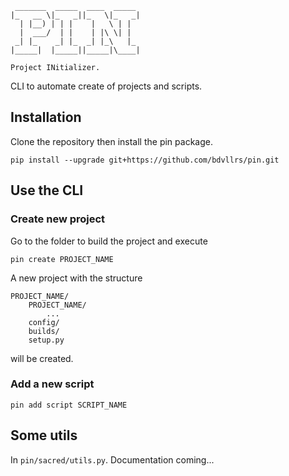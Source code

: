 ```
 _______  _____  ____  _____  
|_   __ \|_   _||_   \|_   _| 
  | |__) | | |    |   \ | |   
  |  ___/  | |    | |\ \| |   
 _| |_    _| |_  _| |_\   |_  
|_____|  |_____||_____|\____| 

Project INitializer.
```

CLI to automate create of projects and scripts.

## Installation

Clone the repository then install the pin package.

```
pip install --upgrade git+https://github.com/bdvllrs/pin.git
```

## Use the CLI

### Create new project

Go to the folder to build the project and execute
``` 
pin create PROJECT_NAME
```

A new project with the structure 
```
PROJECT_NAME/
    PROJECT_NAME/
        ...
    config/
    builds/
    setup.py
```

will be created.

### Add a new script
```
pin add script SCRIPT_NAME
```

## Some utils

In `pin/sacred/utils.py`. Documentation coming...

